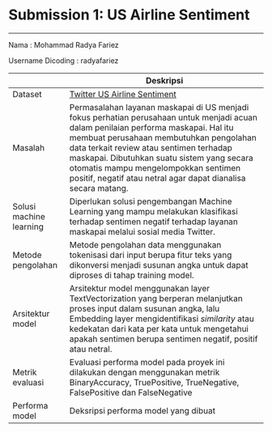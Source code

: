# Submission 1: US Airline Sentiment
-------------------------------------------------------------------

Nama : Mohammad Radya Fariez

Username Dicoding : radyafariez

|	                       | Deskripsi                                                            |
|------------------------|----------------------------------------------------------------------|
|Dataset                 | [Twitter US Airline Sentiment](https://www.kaggle.com/datasets/crowdflower/twitter-airline-sentiment?select=Tweets.csv)                                                                              |
|Masalah                 | Permasalahan layanan maskapai di US menjadi fokus perhatian perusahaan untuk menjadi acuan dalam penilaian performa maskapai. Hal itu membuat perusahaan membutuhkan pengolahan data terkait review atau sentimen terhadap maskapai. Dibutuhkan suatu sistem yang secara otomatis mampu mengelompokkan sentimen positif, negatif atau netral agar dapat dianalisa secara matang.                                                                        |
|Solusi machine learning | Diperlukan solusi pengembangan Machine Learning yang mampu melakukan klasifikasi terhadap sentimen negatif terhadap layanan maskapai melalui sosial media Twitter.                                 |
|Metode pengolahan	     | Metode pengolahan data menggunakan tokenisasi dari input berupa fitur teks yang dikonversi menjadi susunan angka untuk dapat diproses di tahap training model.                                     |
|Arsitektur model	       | Arsitektur model menggunakan layer TextVectorization yang berperan melanjutkan proses input dalam susunan angka, lalu Embedding layer mengidentifikasi _similarity_ atau kedekatan dari kata per kata untuk mengetahui apakah sentimen berupa sentimen negatif, positif atau netral.                                          |
|Metrik evaluasi	       | Evaluasi performa model pada proyek ini dilakukan dengan menggunakan metrik BinaryAccuracy, TruePositive, TrueNegative, FalsePositive dan FalseNegative                                     |
|Performa model	         | Deksripsi performa model yang dibuat                                 |
